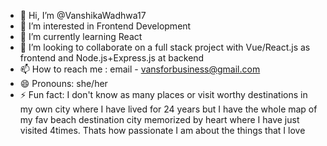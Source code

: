 - 👋 Hi, I’m @VanshikaWadhwa17
- 👀 I’m interested in Frontend Development
- 🌱 I’m currently learning React
- 💞️ I’m looking to collaborate on a full stack project with Vue/React.js as frontend and Node.js+Express.js at backend
- 📫 How to reach me : email - vansforbusiness@gmail.com
- 😄 Pronouns: she/her
- ⚡ Fun fact: I don't know as many places or visit worthy destinations in my own city where I have lived for 24 years but I have the whole map of my fav beach destination city memorized by heart where I have just visited 4times. Thats how passionate I am about the things that I love

<!---
VanshikaWadhwa17/VanshikaWadhwa17 is a ✨ special ✨ repository because its `README.md` (this file) appears on your GitHub profile.
You can click the Preview link to take a look at your changes.
--->
